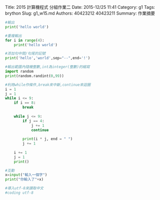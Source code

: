 Title: 2015 計算機程式 分組作業二
Date: 2015-12/25 11:41
Category: g1
Tags: brython
Slug: g1_w15.md
Authors: 40423212 40423211
Summary: 作業摘要
~~~python
#輸出
print('hello world')
~~~
~~~python
#重複輸出
for i in range(4):
    print('hello world')
~~~
~~~python
#添加句中間/句尾的記號
print('hello','world',sep="--",end='!')
~~~
~~~python
#輸出範圍內隨機整數,int為integer(整數)的縮寫
import random
print(random.randint(0,99))
~~~
~~~python
#利用while作條件,break來中斷,continue來迴圈
i = 1
j = 1
while i <= 9:
    if i == 8:
        break
 
    while j <= 9:
        if j == 4:
            j += 1
            continue
         
        print(i * j, end = " ")
        j += 1
     
    i += 1
    j = 1
    print()
~~~
~~~python
#互動
x=input("輸入一個字")
print("你輸入了"+x)
~~~
~~~python
#導入utf-8來讀取中文
#coding utf-8
~~~